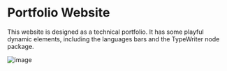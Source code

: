 # Portfolio Website

This website is designed as a technical portfolio. It has some playful dynamic elements, including the languages bars and the TypeWriter node package. 

![image](https://user-images.githubusercontent.com/90731882/157109492-1cc7b481-8dd9-4ac9-ad53-c6e032d4aff9.png)
